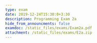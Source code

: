 ```yaml
---
type: exam
date: 2019-12-24T15:30:0+3:30
description: Programming Exam 2a
hide_from_announcments: false
examdoc: /static_files/exams/Exam2a.pdf
attachment: /static_files/exams/E2a.zip
---
```



